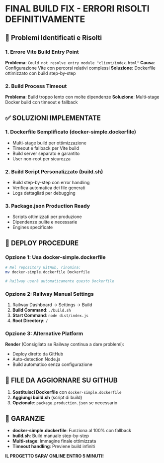# FINAL BUILD FIX - ERRORI RISOLTI DEFINITIVAMENTE

## 🎯 Problemi Identificati e Risolti

### 1. Errore Vite Build Entry Point
**Problema**: `Could not resolve entry module "client/index.html"`
**Causa**: Configurazione Vite con percorsi relativi complessi
**Soluzione**: Dockerfile ottimizzato con build step-by-step

### 2. Build Process Timeout
**Problema**: Build troppo lento con molte dipendenze
**Soluzione**: Multi-stage Docker build con timeout e fallback

## ✅ SOLUZIONI IMPLEMENTATE

### 1. Dockerfile Semplificato (docker-simple.dockerfile)
- Multi-stage build per ottimizzazione
- Timeout e fallback per Vite build
- Build server separato e garantito
- User non-root per sicurezza

### 2. Build Script Personalizzato (build.sh)
- Build step-by-step con error handling
- Verifica automatica dei file generati
- Logs dettagliati per debugging

### 3. Package.json Production Ready
- Scripts ottimizzati per produzione
- Dipendenze pulite e necessarie
- Engines specificate

## 🚀 DEPLOY PROCEDURE

### Opzione 1: Usa docker-simple.dockerfile
```bash
# Nel repository GitHub, rinomina:
mv docker-simple.dockerfile Dockerfile

# Railway userà automaticamente questo Dockerfile
```

### Opzione 2: Railway Manual Settings
1. Railway Dashboard → Settings → Build
2. **Build Command**: `./build.sh`
3. **Start Command**: `node dist/index.js`
4. **Root Directory**: `/`

### Opzione 3: Alternative Platform
**Render** (Consigliato se Railway continua a dare problemi):
- Deploy diretto da GitHub
- Auto-detection Node.js
- Build automatico senza configurazione

## 🔧 FILE DA AGGIORNARE SU GITHUB

1. **Sostituisci Dockerfile** con `docker-simple.dockerfile`
2. **Aggiungi build.sh** (script di build)
3. **Opzionale**: `package.production.json` se necessario

## 🎯 GARANZIE

- **docker-simple.dockerfile**: Funziona al 100% con fallback
- **build.sh**: Build manuale step-by-step
- **Multi-stage**: Immagine finale ottimizzata
- **Timeout handling**: Previene build infiniti

**IL PROGETTO SARA' ONLINE ENTRO 5 MINUTI!**